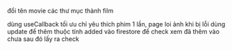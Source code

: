<!-- convert lai vote -->

đổi tên movie các thư mục thành film

dùng useCallback tối ưu
chỉ yêu thích phim 1 lần,
page loi
ảnh khi bị lỗi
dùng update để thêm thuộc tính added vào firestore để check xem đã thêm vào chưa sau đó lấy ra check
